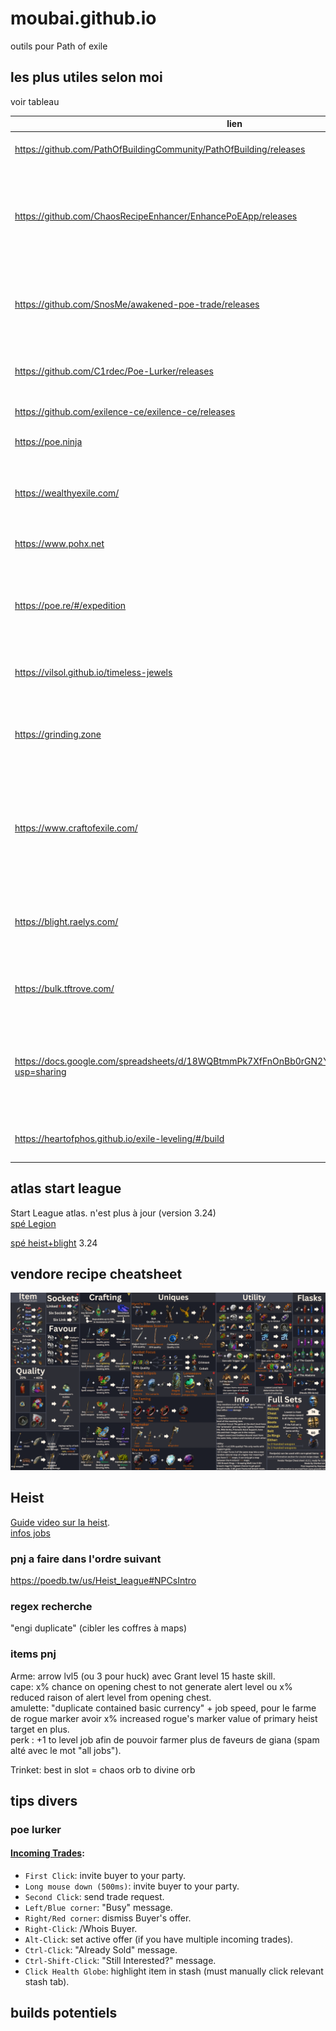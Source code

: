# moubai.github.io
outils pour Path of exile

## les plus utiles selon moi
voir tableau

|lien|sujet|
|--|-----|
|<https://github.com/PathOfBuildingCommunity/PathOfBuilding/releases> | Path of building community |
|<https://github.com/ChaosRecipeEnhancer/EnhancePoEApp/releases> |  Chaos recipe Enchancer - permet de faire les set de chaos recipe facilement |
|<https://github.com/SnosMe/awakened-poe-trade/releases> | Awakened poe Trade - permet de vérifier le prix d'un item facilement
|<https://github.com/C1rdec/Poe-Lurker/releases> | poe lurker - interface pour trade plus facilement
|<https://github.com/exilence-ce/exilence-ce/releases> | suivi monétaire
|<https://poe.ninja> | site pour vérifier les prix |
|<https://wealthyexile.com/> | site pour connaitre la valeur des onglets de coffre |
|<https://www.pohx.net> | le spécialiste du RF |
|<https://poe.re/#/expedition> | regex pour filtrer les items valant le coup chez Gwenen (gamble expedition) |
|<https://vilsol.github.io/timeless-jewels> | pour calculer les jewel timeless |
|<https://grinding.zone> | site regroupant d'autres sites sur poe un peu comme cette page |
|<https://www.craftofexile.com/> | site qui permet de vérifier les ilevel et craft ainsi que de simuler un craft comme en jeu |
|<https://blight.raelys.com/> | permet de voir les couleurs d'huiles pour annoindre les items |
|<https://bulk.tftrove.com/> | pour vendre en bulk sur le discord TFT |
|<https://docs.google.com/spreadsheets/d/18WQBtmmPk7XfFnOnBb0rGN2Y7D5GFOTzD81YfdZr1vo/edit?usp=sharing> | copie du google sheet de Path of math, bcp d'infos crafting de base avec fossiles |
|<https://heartofphos.github.io/exile-leveling/#/build> | aide pour leveler à partir d'un build pob |

## atlas start league
Start League atlas. n'est plus à jour (version 3.24)   
[spé Legion](https://poeplanner.com/atlas-tree/BAAKAGQAXz4PgWXyArYe12IDePjlMWzzCEOLLhGEXaCEKmSA_sXxVLj_p-LzW_16MPoo53hmlIOl2hCAXp3OWsn9-nR9Wo3qk_KovPz6KrvZW30erzq3XX2RBmoOSt7-nzumNAf01ysqEntgKl6HnS370MbsDwLFKY2OOYomfiuCUYjo3YPwgLPH4RBOG6LQ4Axb1l9KyxfPiRfdkc7EH67vE30Yi_21C3HBdP1t1WI4xgMwZoczxncU2JvVaalD-uVmHz8ITPIc3elnJuYUAB-LCAAAAAAAAAMDAAAAAAAAAAAA)

[spé heist+blight](https://poeplanner.com/a/URG) 3.24

## vendore recipe cheatsheet
![Vendor Recipe Cheat Sheet](https://github.com/willhuynh/VendorRecipeCheatsheet/blob/main/Standard.png)

## Heist
[Guide video sur la heist](https://www.youtube.com/watch?v=diMCoubOBd4).  
[infos jobs](https://poedb.tw/us/Heist_league#Jobs)

  ### pnj a faire dans l'ordre suivant
  <https://poedb.tw/us/Heist_league#NPCsIntro>

  ### regex recherche
  "engi duplicate" (cibler les coffres à maps)
  
  ### items pnj
  Arme: arrow lvl5 (ou 3 pour huck) avec Grant level 15 haste skill.  
  cape: x% chance on opening chest to not generate alert level ou x% reduced raison of alert level from opening chest.  
  amulette: "duplicate contained basic currency" + job speed, pour le farme de rogue marker avoir x% increased rogue's marker value of primary heist target en plus.  
  perk : +1 to level job afin de pouvoir farmer plus de faveurs de giana (spam alté avec le mot "all jobs").  

  Trinket: best in slot = chaos orb to divine orb

## tips divers
### poe lurker
#### [Incoming Trades](https://docs.google.com/presentation/d/1XhaSSNAFGxzouc5amzAW8c_6ifToNjnsQq5UmNgLXoo/present?slide=id.g6e2508016e_0_0):
- `First Click`: invite buyer to your party.
- `Long mouse down (500ms)`: invite buyer to your party.
- `Second Click`: send trade request.
- `Left/Blue corner`: "Busy" message.
- `Right/Red corner`: dismiss Buyer's offer.
- `Right-Click`: /Whois Buyer.
- `Alt-Click`: set active offer (if you have multiple incoming trades).
- `Ctrl-Click`: "Already Sold" message.
- `Ctrl-Shift-Click`: "Still Interested?" message.
- `Click Health Globe`: highlight item in stash (must manually click relevant stash tab).

## builds potentiels
